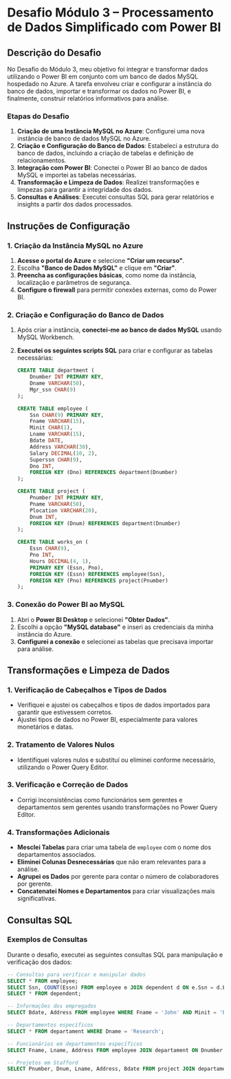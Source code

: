 # Desafio Módulo 3 – Processamento de Dados Simplificado com Power BI

## Descrição do Desafio

No Desafio do Módulo 3, meu objetivo foi integrar e transformar dados utilizando o Power BI em conjunto com um banco de dados MySQL hospedado no Azure. A tarefa envolveu criar e configurar a instância do banco de dados, importar e transformar os dados no Power BI, e finalmente, construir relatórios informativos para análise.

### Etapas do Desafio

1. **Criação de uma Instância MySQL no Azure**: Configurei uma nova instância de banco de dados MySQL no Azure.
2. **Criação e Configuração do Banco de Dados**: Estabeleci a estrutura do banco de dados, incluindo a criação de tabelas e definição de relacionamentos.
3. **Integração com Power BI**: Conectei o Power BI ao banco de dados MySQL e importei as tabelas necessárias.
4. **Transformação e Limpeza de Dados**: Realizei transformações e limpezas para garantir a integridade dos dados.
5. **Consultas e Análises**: Executei consultas SQL para gerar relatórios e insights a partir dos dados processados.

## Instruções de Configuração

### 1. Criação da Instância MySQL no Azure

1. **Acesse o portal do Azure** e selecione **"Criar um recurso"**.
2. Escolha **"Banco de Dados MySQL"** e clique em **"Criar"**.
3. **Preencha as configurações básicas**, como nome da instância, localização e parâmetros de segurança.
4. **Configure o firewall** para permitir conexões externas, como do Power BI.

### 2. Criação e Configuração do Banco de Dados

1. Após criar a instância, **conectei-me ao banco de dados MySQL** usando MySQL Workbench.
2. **Executei os seguintes scripts SQL** para criar e configurar as tabelas necessárias:

    ```sql
    CREATE TABLE department (
        Dnumber INT PRIMARY KEY,
        Dname VARCHAR(50),
        Mgr_ssn CHAR(9)
    );

    CREATE TABLE employee (
        Ssn CHAR(9) PRIMARY KEY,
        Fname VARCHAR(15),
        Minit CHAR(1),
        Lname VARCHAR(15),
        Bdate DATE,
        Address VARCHAR(30),
        Salary DECIMAL(10, 2),
        Superssn CHAR(9),
        Dno INT,
        FOREIGN KEY (Dno) REFERENCES department(Dnumber)
    );

    CREATE TABLE project (
        Pnumber INT PRIMARY KEY,
        Pname VARCHAR(50),
        Plocation VARCHAR(20),
        Dnum INT,
        FOREIGN KEY (Dnum) REFERENCES department(Dnumber)
    );

    CREATE TABLE works_on (
        Essn CHAR(9),
        Pno INT,
        Hours DECIMAL(4, 1),
        PRIMARY KEY (Essn, Pno),
        FOREIGN KEY (Essn) REFERENCES employee(Ssn),
        FOREIGN KEY (Pno) REFERENCES project(Pnumber)
    );
    ```

### 3. Conexão do Power BI ao MySQL

1. Abri o **Power BI Desktop** e selecionei **"Obter Dados"**.
2. Escolhi a opção **"MySQL database"** e inseri as credenciais da minha instância do Azure.
3. **Configurei a conexão** e selecionei as tabelas que precisava importar para análise.

## Transformações e Limpeza de Dados

### 1. Verificação de Cabeçalhos e Tipos de Dados

- Verifiquei e ajustei os cabeçalhos e tipos de dados importados para garantir que estivessem corretos.
- Ajustei tipos de dados no Power BI, especialmente para valores monetários e datas.

### 2. Tratamento de Valores Nulos

- Identifiquei valores nulos e substituí ou eliminei conforme necessário, utilizando o Power Query Editor.

### 3. Verificação e Correção de Dados

- Corrigi inconsistências como funcionários sem gerentes e departamentos sem gerentes usando transformações no Power Query Editor.

### 4. Transformações Adicionais

- **Mesclei Tabelas** para criar uma tabela de `employee` com o nome dos departamentos associados.
- **Eliminei Colunas Desnecessárias** que não eram relevantes para a análise.
- **Agrupei os Dados** por gerente para contar o número de colaboradores por gerente.
- **Concatenatei Nomes e Departamentos** para criar visualizações mais significativas.

## Consultas SQL

### Exemplos de Consultas

Durante o desafio, executei as seguintes consultas SQL para manipulação e verificação dos dados:

```sql
-- Consultas para verificar e manipular dados
SELECT * FROM employee;
SELECT Ssn, COUNT(Essn) FROM employee e JOIN dependent d ON e.Ssn = d.Essn GROUP BY e.Ssn;
SELECT * FROM dependent;

-- Informações dos empregados
SELECT Bdate, Address FROM employee WHERE Fname = 'John' AND Minit = 'B' AND Lname = 'Smith';

-- Departamentos específicos
SELECT * FROM departament WHERE Dname = 'Research';

-- Funcionários em departamentos específicos
SELECT Fname, Lname, Address FROM employee JOIN departament ON Dnumber = Dno WHERE Dname = 'Research';

-- Projetos em Stafford
SELECT Pnumber, Dnum, Lname, Address, Bdate FROM project JOIN departament ON Dnum = Dnumber JOIN employee ON Mgr_ssn = Ssn WHERE Plocation = 'Stafford';
